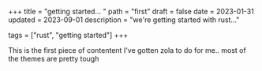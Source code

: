 +++
title = "getting started... "
path = "first"
draft = false
date = 2023-01-31
updated = 2023-09-01
description = "we're getting started with rust..."

tags = ["rust", "getting started"]
+++

This is the first piece of contentent I've gotten zola to do for me.. most of the themes are pretty tough

